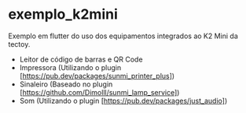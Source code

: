 # exemplo_k2mini

Exemplo em flutter do uso dos equipamentos integrados ao K2 Mini da tectoy.

- Leitor de código de barras e QR Code
- Impressora (Utilizando o plugin [https://pub.dev/packages/sunmi_printer_plus])
- Sinaleiro (Baseado no plugin [https://github.com/Dimolll/sunmi_lamp_service])
- Som (Utilizando o plugin [https://pub.dev/packages/just_audio])

